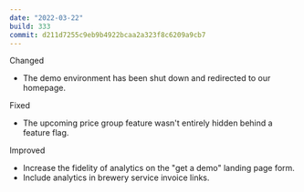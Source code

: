 ```yaml
---
date: "2022-03-22"
build: 333
commit: d211d7255c9eb9b4922bcaa2a323f8c6209a9cb7
---
```


Changed
- The demo environment has been shut down and redirected to our homepage.

Fixed
- The upcoming price group feature wasn't entirely hidden behind a feature flag.

Improved
- Increase the fidelity of analytics on the "get a demo" landing page form.
- Include analytics in brewery service invoice links.
